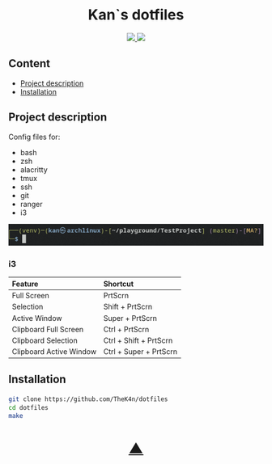 <h1 align="center">Kan`s dotfiles</h1>

<p align="center">
  <a href="https://github.com/TheK4n">
    <img src="https://img.shields.io/github/followers/TheK4n?label=Follow&style=social">
  </a>
  <a href="https://github.com/TheK4n/dotfiles">
    <img src="https://img.shields.io/github/stars/TheK4n/dotfiles?style=social">
  </a>
</p>


## Content 

* [Project description](#chapter-0)
* [Installation](#chapter-1)


<a id="chapter-0"></a>
## Project description

Config files for:
* bash
* zsh
* alacritty
* tmux
* ssh
* git
* ranger
* i3


[![Prompt](assets/prompt.png)]()


### i3


| Feature | Shortcut |
| :----- | :------ |
| Full Screen | PrtScrn |
| Selection | Shift + PrtScrn |
| Active Window | Super + PrtScrn |
| Clipboard Full Screen | Ctrl + PrtScrn |
| Clipboard Selection | Ctrl + Shift + PrtScrn |
| Clipboard Active Window | Ctrl + Super + PrtScrn |


<a id="chapter-1"></a>
## Installation

```bash
git clone https://github.com/TheK4n/dotfiles
cd dotfiles
make
```







<h1 align="center"><a href="#top">▲</a></h1>
